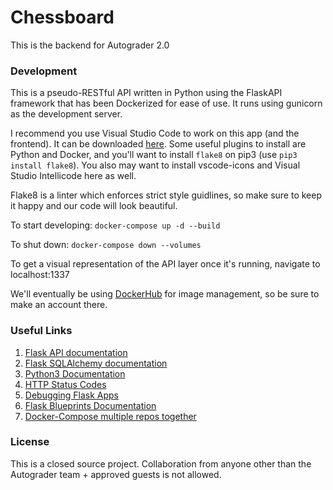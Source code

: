 # Chessboard

This is the backend for Autograder 2.0

### Development
This is a pseudo-RESTful API written in Python using the FlaskAPI framework that has been Dockerized for ease
of use. It runs using gunicorn as the development server.

I recommend you use Visual Studio Code to work on this app (and the frontend). It can be downloaded
<a href="https://code.visualstudio.com" target="_blank">here</a>.
Some useful plugins to install are Python and Docker, and you'll want to install `flake8` on pip3 (use `pip3 install flake8`).
You also may want to install vscode-icons and Visual Studio Intellicode here as well.

Flake8 is a linter which enforces strict style guidlines, so make sure to keep it happy and our code will look beautiful.

To start developing: `docker-compose up -d --build`


To shut down: `docker-compose down --volumes`

To get a visual representation of the API layer once it's running, navigate to localhost:1337

We'll eventually be using <a href="https://hub.docker/com" target="_blank">DockerHub</a> for image management, so be sure
to make an account there.

### Useful Links
1. <a href="https://www.flaskapi.org/" target="_blank">Flask API documentation</a>
2. <a href="https://flask-sqlalchemy.palletsprojects.com/en/2.x/" target="_blank">Flask SQLAlchemy documentation</a>
3. <a href="https://docs.python.org/3/index.html" target="_blank">Python3 Documentation</a>
4. <a href="https://en.wikipedia.org/wiki/List_of_HTTP_status_codes" target="_blank">HTTP Status Codes</a>
5. <a href="https://medium.com/@trstringer/debugging-a-python-flask-application-in-a-container-with-docker-compose-fa5be981ec9a" target="_blank">Debugging Flask Apps</a>
6. <a href="https://flask.palletsprojects.com/en/1.1.x/blueprints/#blueprints" target="_blank">Flask Blueprints Documentation</a>
7. <a href="https://stackoverflow.com/questions/41731704/use-docker-compose-with-multiple-repositories" target="_blank">Docker-Compose multiple repos together</a>


### License
This is a closed source project. Collaboration from anyone other than the Autograder team + approved guests is not allowed.
